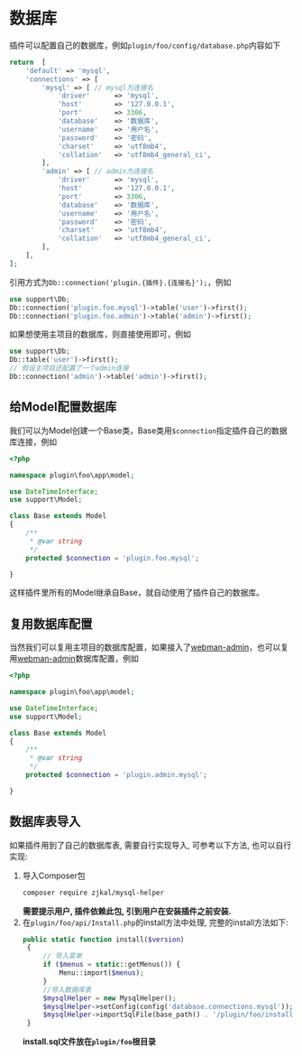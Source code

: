 # 数据库
插件可以配置自己的数据库，例如`plugin/foo/config/database.php`内容如下
```php
return  [
    'default' => 'mysql',
    'connections' => [
        'mysql' => [ // mysql为连接名
            'driver'      => 'mysql',
            'host'        => '127.0.0.1',
            'port'        => 3306,
            'database'    => '数据库',
            'username'    => '用户名',
            'password'    => '密码',
            'charset'     => 'utf8mb4',
            'collation'   => 'utf8mb4_general_ci',
        ],
        'admin' => [ // admin为连接名
            'driver'      => 'mysql',
            'host'        => '127.0.0.1',
            'port'        => 3306,
            'database'    => '数据库',
            'username'    => '用户名',
            'password'    => '密码',
            'charset'     => 'utf8mb4',
            'collation'   => 'utf8mb4_general_ci',
        ],
    ],
];
```
引用方式为`Db::connection('plugin.{插件}.{连接名}');`，例如
```php
use support\Db;
Db::connection('plugin.foo.mysql')->table('user')->first();
Db::connection('plugin.foo.admin')->table('admin')->first();
```

如果想使用主项目的数据库，则直接使用即可，例如
```php
use support\Db;
Db::table('user')->first();
// 假设主项目还配置了一个admin连接
Db::connection('admin')->table('admin')->first();
```

## 给Model配置数据库

我们可以为Model创建一个Base类，Base类用`$connection`指定插件自己的数据库连接，例如

```php
<?php

namespace plugin\foo\app\model;

use DateTimeInterface;
use support\Model;

class Base extends Model
{
    /**
     * @var string
     */
    protected $connection = 'plugin.foo.mysql';

}
```

这样插件里所有的Model继承自Base，就自动使用了插件自己的数据库。

## 复用数据库配置
当然我们可以复用主项目的数据库配置，如果接入了[webman-admin](https://www.workerman.net/plugin/82)，也可以复用[webman-admin](https://www.workerman.net/plugin/82)数据库配置，例如
```php
<?php

namespace plugin\foo\app\model;

use DateTimeInterface;
use support\Model;

class Base extends Model
{
    /**
     * @var string
     */
    protected $connection = 'plugin.admin.mysql';

}
```

## 数据库表导入  
如果插件用到了自己的数据库表, 需要自行实现导入, 可参考以下方法, 也可以自行实现:  
1. 导入Composer包
   ```bash
   composer require zjkal/mysql-helper
   ```
   **需要提示用户, 插件依赖此包, 引到用户在安装插件之前安装.**
2. 在`plugin/foo/api/Install.php`的install方法中处理, 完整的install方法如下:
   ```php
   public static function install($version)
    {
        // 导入菜单
        if ($menus = static::getMenus()) {
            Menu::import($menus);
        }
        //导入数据库表
        $mysqlHelper = new MysqlHelper();
        $mysqlHelper->setConfig(config('database.connections.mysql'));
        $mysqlHelper->importSqlFile(base_path() . '/plugin/foo/install.sql');
    }
   ```
   **install.sql文件放在`plugin/foo`根目录**
